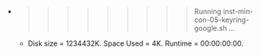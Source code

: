 * >>>>>>>>> Running inst-min-con-05-keyring-google.sh ...
  * Disk size = 1234432K. Space Used = 4K. Runtime = 00:00:00:00.
